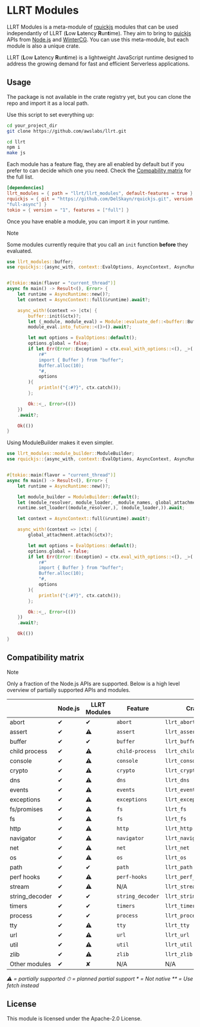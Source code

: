 # LLRT Modules

LLRT Modules is a meta-module of [rquickjs](https://github.com/DelSkayn/rquickjs) modules that can be used independantly of LLRT (**L**ow **L**atency **R**un**t**ime). They aim to bring to [quickjs](https://bellard.org/quickjs/) APIs from [Node.js](https://nodejs.org/) and [WinterCG](https://wintercg.org/). You can use this meta-module, but each module is also a unique crate.

LLRT (**L**ow **L**atency **R**un**t**ime) is a lightweight JavaScript runtime designed to address the growing demand for fast and efficient Serverless applications.

## Usage

The package is not available in the crate registry yet, but you can clone the repo and import it as a local path.

Use this script to set everything up:

```bash
cd your_project_dir
git clone https://github.com/awslabs/llrt.git

cd llrt
npm i
make js
```

Each module has a feature flag, they are all enabled by default but if you prefer to can decide which one you need.
Check the [Compability matrix](#compatibility-matrix) for the full list.

```toml
[dependencies]
llrt_modules = { path = "llrt/llrt_modules", default-features = true } # load from local path
rquickjs = { git = "https://github.com/DelSkayn/rquickjs.git", version = "0.9.0", features = [
"full-async"] }
tokio = { version = "1", features = ["full"] }

```

Once you have enable a module, you can import it in your runtime.

> [!NOTE]
> Some modules currently require that you call an `init` function **before** they evaluated.

```rust
use llrt_modules::buffer;
use rquickjs::{async_with, context::EvalOptions, AsyncContext, AsyncRuntime, Error, Module};


#[tokio::main(flavor = "current_thread")]
async fn main() -> Result<(), Error> {
    let runtime = AsyncRuntime::new()?;
    let context = AsyncContext::full(&runtime).await?;

    async_with!(context => |ctx| {
        buffer::init(&ctx)?;
        let (_module, module_eval) = Module::evaluate_def::<buffer::BufferModule,_>(ctx.clone(), "buffer")?;
        module_eval.into_future::<()>().await?;

        let mut options = EvalOptions::default();
        options.global = false;
        if let Err(Error::Exception) = ctx.eval_with_options::<(), _>(
            r#"
            import { Buffer } from "buffer";
            Buffer.alloc(10);
            "#,
            options
        ){
            println!("{:#?}", ctx.catch());
        };

        Ok::<_, Error>(())
    })
    .await?;

    Ok(())
}
```

Using ModuleBuilder makes it even simpler.

```rust
use llrt_modules::module_builder::ModuleBuilder;
use rquickjs::{async_with, context::EvalOptions, AsyncContext, AsyncRuntime, Error, Module};


#[tokio::main(flavor = "current_thread")]
async fn main() -> Result<(), Error> {
    let runtime = AsyncRuntime::new()?;

    let module_builder = ModuleBuilder::default();
    let (module_resolver, module_loader, _module_names, global_attachment) = module_builder.build();
    runtime.set_loader((module_resolver,), (module_loader,)).await;

    let context = AsyncContext::full(&runtime).await?;

    async_with!(context => |ctx| {
        global_attachment.attach(&ctx)?;

        let mut options = EvalOptions::default();
        options.global = false;
        if let Err(Error::Exception) = ctx.eval_with_options::<(), _>(
            r#"
            import { Buffer } from "buffer";
            Buffer.alloc(10);
            "#,
            options
        ){
            println!("{:#?}", ctx.catch());
        };

        Ok::<_, Error>(())
    })
    .await?;

    Ok(())
}

```

## Compatibility matrix

> [!NOTE]
> Only a fraction of the Node.js APIs are supported. Below is a high level overview of partially supported APIs and modules.

|                | Node.js | LLRT Modules | Feature          | Crate                 |
| -------------- | ------- | ------------ | ---------------- | --------------------- |
| abort          | ✔︎     | ✔︎️         | `abort`          | `llrt_abort`          |
| assert         | ✔︎     | ⚠️           | `assert`         | `llrt_assert`         |
| buffer         | ✔︎     | ✔︎️         | `buffer`         | `llrt_buffer`         |
| child process  | ✔︎     | ⚠️           | `child-process`  | `llrt_child_process`  |
| console        | ✔︎     | ⚠️           | `console`        | `llrt_console`        |
| crypto         | ✔︎     | ⚠️           | `crypto`         | `llrt_crypto`         |
| dns            | ✔︎     | ⚠️           | `dns`            | `llrt_dns`            |
| events         | ✔︎     | ⚠️           | `events`         | `llrt_events`         |
| exceptions     | ✔︎     | ⚠️           | `exceptions`     | `llrt_exceptions`     |
| fs/promises    | ✔︎     | ⚠️           | `fs`             | `llrt_fs`             |
| fs             | ✔︎     | ⚠️           | `fs`             | `llrt_fs`             |
| http           | ✔︎     | ⚠️           | `http`           | `llrt_http`           |
| navigator      | ✔︎     | ⚠️           | `navigator`      | `llrt_navigator`      |
| net            | ✔︎     | ⚠️           | `net`            | `llrt_net`            |
| os             | ✔︎     | ⚠️           | `os`             | `llrt_os`             |
| path           | ✔︎     | ✔︎          | `path`           | `llrt_path`           |
| perf hooks     | ✔︎     | ⚠️           | `perf-hooks`     | `llrt_perf_hooks`     |
| stream         | ✔︎     | ⚠️           | N/A              | `llrt_stream`         |
| string_decoder | ✔︎     | ✔︎          | `string_decoder` | `llrt_string_decoder` |
| timers         | ✔︎     | ✔︎          | `timers`         | `llrt_timers`         |
| process        | ✔︎     | ✔︎          | `process`        | `llrt_process`        |
| tty            | ✔︎     | ⚠️           | `tty`            | `llrt_tty`            |
| url            | ✔︎     | ⚠️           | `url`            | `llrt_url`            |
| util           | ✔︎     | ⚠️           | `util`           | `llrt_util`           |
| zlib           | ✔︎     | ⚠️           | `zlib`           | `llrt_zlib`           |
| Other modules  | ✔︎     | ✘            | N/A              | N/A                   |

_⚠️ = partially supported_
_⏱ = planned partial support_
_\* = Not native_
_\*\* = Use fetch instead_

## License

This module is licensed under the Apache-2.0 License.
